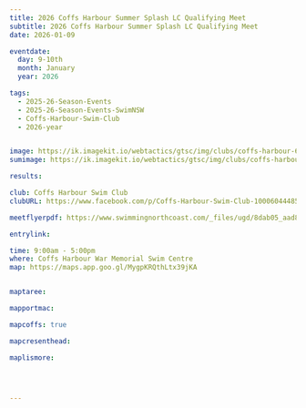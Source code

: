 ```yaml
---
title: 2026 Coffs Harbour Summer Splash LC Qualifying Meet
subtitle: 2026 Coffs Harbour Summer Splash LC Qualifying Meet
date: 2026-01-09

eventdate:
  day: 9-10th
  month: January
  year: 2026

tags:
  - 2025-26-Season-Events
  - 2025-26-Season-Events-SwimNSW
  - Coffs-Harbour-Swim-Club
  - 2026-year


image: https://ik.imagekit.io/webtactics/gtsc/img/clubs/coffs-harbour-600x400.jpg
sumimage: https://ik.imagekit.io/webtactics/gtsc/img/clubs/coffs-harbour-400x600.jpg

results: 

club: Coffs Harbour Swim Club
clubURL: https://www.facebook.com/p/Coffs-Harbour-Swim-Club-100060444858133/

meetflyerpdf: https://www.swimmingnorthcoast.com/_files/ugd/8dab05_aad8e4d10ddc45a5abe2206f9865034d.pdf

entrylink: 

time: 9:00am - 5:00pm
where: Coffs Harbour War Memorial Swim Centre
map: https://maps.app.goo.gl/MygpKRQthLtx39jKA


maptaree:

mapportmac:

mapcoffs: true

mapcresenthead:

maplismore: 




---
```




